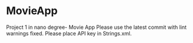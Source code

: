 # MovieApp
Project 1 in nano degree- Movie App
Please use the latest commit with lint warnings fixed. Please place API key in Strings.xml. 
